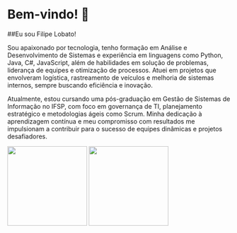 # Bem-vindo! 👋

##Eu sou Filipe Lobato!

Sou apaixonado por tecnologia, tenho formação em Análise e Desenvolvimento de Sistemas e experiência em linguagens como Python, Java, C#, JavaScript, além de habilidades em solução de problemas, liderança de equipes e otimização de processos. Atuei em projetos que envolveram logística, rastreamento de veículos e melhoria de sistemas internos, sempre buscando eficiência e inovação.

Atualmente, estou cursando uma pós-graduação em Gestão de Sistemas de Informação no IFSP, com foco em governança de TI, planejamento estratégico e metodologias ágeis como Scrum. Minha dedicação à aprendizagem contínua e meu compromisso com resultados me impulsionam a contribuir para o sucesso de equipes dinâmicas e projetos desafiadores.

<div>
  <img height = "180cm" src= "https://github-readme-stats.vercel.app/api?username=lobat0&theme=dracula&show_icons=true" />
  <img height = "180cm" src= "https://github-readme-stats.vercel.app/api/top-langs/?username=lobat0&layout=compact&theme=dracula" />
   <a href="https://gifer.com/pt/6o0">
     <!--
    <img height = " 50cm" src="https://i.gifer.com/origin/2b/2b047e4d200321cef2a506baa878f457.gif"/>
    --->
   <a/>
 </div>

<!--
**Lobat0/Lobat0** is a ✨ _special_ ✨ repository because its `README.md` (this file) appears on your GitHub profile.

Here are some ideas to get you started:

- 🔭 I’m currently working on ...
- 🌱 I’m currently learning ...
- 👯 I’m looking to collaborate on ...
- 🤔 I’m looking for help with ...
- 💬 Ask me about ...
- 📫 How to reach me: ...
- 😄 Pronouns: ...
- ⚡ Fun fact: ...
-->

